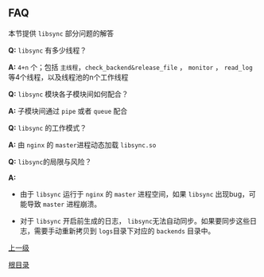 FAQ
--

本节提供 `libsync` 部分问题的解答

**Q:**	`libsync` 有多少线程？

**A:**	 `4+n` 个；包括 `主线程`，`check_backend&release_file` ， `monitor` ， `read_log` 等4个线程，以及线程池的n个工作线程 

**Q:** `libsync` 模块各子模块间如何配合？

**A:** 子模块间通过 `pipe` 或者 `queue` 配合

**Q:** `libsync` 的工作模式？

**A:**  由 `nginx` 的 `master`进程动态加载 `libsync.so`

**Q:** `libsync`的局限与风险？

**A:**
  
* 由于 `libsync` 运行于 `nginx` 的 `master` 进程空间，如果 `libsync` 出现bug，可能导致 `master` 进程崩溃。

* 对于 `libsync` 开启前生成的日志， `libsync`无法自动同步。如果要同步这些日志，需要手动重新拷贝到 `logs`目录下对应的 `backends` 目录中。
		
		

[上一级](index.md)

[根目录](../../index.md)  